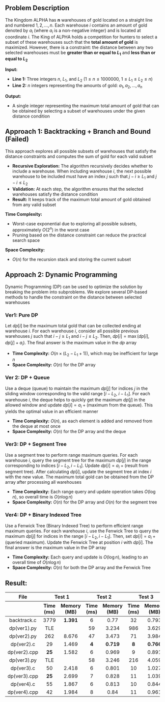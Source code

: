 ## Problem Description
The Kingdom ALPHA has **n** warehouses of gold located on a straight line and numbered $1, 2, \dots, n$. Each warehouse $i$ contains an amount of gold denoted by $a_i$ (where $a_i$ is a non-negative integer) and is located at coordinate $i$. The King of ALPHA holds a competition for hunters to select a subset of these warehouses such that the **total amount of gold** is maximized. However, there is a constraint: the distance between any two selected warehouses must be **greater than or equal to $L_1$** and **less than or equal to $L_2$**

**Input:**
- **Line 1:** Three integers $n$, $L_1$, and $L_2$ ($1 \leq n \leq 1000000$, $1 \leq L_1 \leq L_2 \leq n$)
- **Line 2:** $n$ integers representing the amounts of gold: $a_1, a_2, \dots, a_n$

**Output:**
- A single integer representing the maximum total amount of gold that can be obtained by selecting a subset of warehouses under the given distance condition

## Approach 1: Backtracking + Branch and Bound (Failed)
This approach explores all possible subsets of warehouses that satisfy the distance constraints and computes the sum of gold for each valid subset
- **Recursive Exploration:** The algorithm recursively decides whether to include a warehouse. When including warehouse $i$, the next possible warehouse to be included must have an index $j$ such that $j - i \geq L_1$ and $j - i \leq L_2$
- **Validation:** At each step, the algorithm ensures that the selected warehouses satisfy the distance condition
- **Result:** It keeps track of the maximum total amount of gold obtained from any valid subset

**Time Complexity:**
- Worst-case exponential due to exploring all possible subsets, approximately $O(2^n)$ in the worst case 
- Pruning based on the distance constraint can reduce the practical search space

**Space Complexity:**
- $O(n)$ for the recursion stack and storing the current subset

## Approach 2: Dynamic Programming
Dynamic Programming (DP) can be used to optimize the solution by breaking the problem into subproblems. We explore several DP-based methods to handle the constraint on the distance between selected warehouses

### Ver1: Pure DP
Let $dp[i]$ be the maximum total gold that can be collected ending at warehouse $i$. For each warehouse $i$, consider all possible previous warehouses $j$ such that $i - j \geq L_1$ and $i - j \leq L_2$. Then, $dp[i] = \max(dp[i], dp[j] + a_i)$. The final answer is the maximum value in the $dp$ array

- **Time Complexity:** $O(n \times (L_2 - L_1 + 1))$, which may be inefficient for large $n$
- **Space Complexity:** $O(n)$ for the DP array

### Ver 2: DP + Queue
Use a deque (queue) to maintain the maximum $dp[j]$ for indices $j$ in the sliding window corresponding to the valid range [$i-L_2$, $i-L_1$]. For each warehouse $i$, the deque helps to quickly get the maximum $dp[j]$ in the allowed window and update $dp[i] = a_i + \text{(maximum from the queue)}$. This yields the optimal value in an efficient manner

- **Time Complexity:** $O(n)$, as each element is added and removed from the deque at most once
- **Space Complexity:** $O(n)$ for the DP array and the deque

### Ver3: DP + Segment Tree
Use a segment tree to perform range maximum queries. For each warehouse $i$, query the segment tree for the maximum $dp[j]$ in the range corresponding to indices $[i - L_2, i - L_1]$. Update $dp[i] = a_i + \text{(result from segment tree)}$. After calculating $dp[i]$, update the segment tree at index $i$ with the new value. The maximum total gold can be obtained from the DP array after processing all warehouses

- **Time Complexity:** Each range query and update operation takes $O(\log n)$, so overall time is $O(n \log n)$
- **Space Complexity:** $O(n)$ for the DP array and $O(n)$ for the segment tree

### Ver4: DP + Binary Indexed Tree
Use a Fenwick Tree (Binary Indexed Tree) to perform efficient range maximum queries. For each warehouse $i$, use the Fenwick Tree to query the maximum $dp[j]$ for indices in the range $[i - L_2, i - L_1]$. Then, set $dp[i] = a_i + \text{(queried maximum)}$. Update the Fenwick Tree at position $i$ with $dp[i]$. The final answer is the maximum value in the DP array

- **Time Complexity:** Each query and update is $O(\log n)$, leading to an overall time of $O(n \log n)$
- **Space Complexity:** $O(n)$ for both the DP array and the Fenwick Tree

## Result:
<table style="text-align: center;">
    <thead>
        <tr>
            <th style="text-align: center;">File</th>
            <th colspan="2" style="text-align: center;">Test 1</th>
            <th colspan="2" style="text-align: center;">Test 2</th>
            <th colspan="2" style="text-align: center;">Test 3</th>
            <th colspan="2" style="text-align: center;">Test 4</th>
            <th colspan="2" style="text-align: center;">Test 5</th>
            <th colspan="2" style="text-align: center;">Test 6</th>
        </tr>
        <tr>
            <th></th>
            <th style="text-align: center;">Time (ms)</th>
            <th style="text-align: center;">Memory (MB)</th>
            <th style="text-align: center;">Time (ms)</th>
            <th style="text-align: center;">Memory (MB)</th>
            <th style="text-align: center;">Time (ms)</th>
            <th style="text-align: center;">Memory (MB)</th>
            <th style="text-align: center;">Time (ms)</th>
            <th style="text-align: center;">Memory (MB)</th>
            <th style="text-align: center;">Time (ms)</th>
            <th style="text-align: center;">Memory (MB)</th>
            <th style="text-align: center;">Time (ms)</th>
            <th style="text-align: center;">Memory (MB)</th>
        </tr>
    </thead>
    <tbody>
        <tr>
            <td>backtrack.c</td>
            <td>3779</td>
            <td><strong>1.391</strong></td>
            <td>6</td>
            <td>0.77</td>
            <td>32</td>
            <td>0.793</td>
            <td>382</td>
            <td>1.48</td>
            <td>5</td>
            <td>0.77</td>
            <td>TLE</td>
            <td></td>
        </tr>
        <tr>
            <td>dp(ver1).py</td>
            <td>TLE</td>
            <td></td>
            <td>59</td>
            <td>3.234</td>
            <td>986</td>
            <td>3.629</td>
            <td>TLE</td>
            <td></td>
            <td>41</td>
            <td>3.191</td>
            <td>TLE</td>
            <td></td>
        </tr>
        <tr>
            <td>dp(ver2).py</td>
            <td>262</td>
            <td>8.676</td>
            <td>47</td>
            <td>3.473</td>
            <td>71</td>
            <td>3.984</td>
            <td>252</td>
            <td>8.746</td>
            <td>45</td>
            <td>3.508</td>
            <td>TLE</td>
            <td></td>
        </tr>
        <tr>
            <td>dp(ver2).c</td>
            <td>29</td>
            <td>1.469</td>
            <td><strong>4</strong></td>
            <td><strong>0.719</strong></td>
            <td><strong>8</strong></td>
            <td><strong>0.766</strong></td>
            <td><strong>22</strong></td>
            <td><strong>1.469</strong></td>
            <td>5</td>
            <td>0.844</td>
            <td>128</td>
            <td>8.43</td>
        </tr>
        <tr>
            <td>dp(ver2).cpp</td>
            <td><strong>25</strong></td>
            <td>1.582</td>
            <td>6</td>
            <td>0.969</td>
            <td>9</td>
            <td>0.891</td>
            <td>35</td>
            <td>1.574</td>
            <td>8</td>
            <td>0.828</td>
            <td><strong>103</strong></td>
            <td><strong>8.406</strong></td>
        </tr>
        <tr>
            <td>dp(ver3).py</td>
            <td>TLE</td>
            <td></td>
            <td>58</td>
            <td>3.246</td>
            <td>216</td>
            <td>4.059</td>
            <td>TLE</td>
            <td></td>
            <td>38</td>
            <td>3.273</td>
            <td>TLE</td>
            <td></td>
        </tr>
        <tr>
            <td>dp(ver3).c</td>
            <td>50</td>
            <td>2.418</td>
            <td>6</td>
            <td>0.801</td>
            <td>10</td>
            <td>1.027</td>
            <td>49</td>
            <td>2.391</td>
            <td><strong>4</strong></td>
            <td><strong>0.723</strong></td>
            <td>293</td>
            <td>16.355</td>
        </tr>
        <tr>
            <td>dp(ver3).cpp</td>
            <td><strong>25</strong></td>
            <td>2.699</td>
            <td>7</td>
            <td>0.828</td>
            <td>11</td>
            <td>1.039</td>
            <td>24</td>
            <td>2.59</td>
            <td>7</td>
            <td>0.84</td>
            <td>218</td>
            <td>16.465</td>
        </tr>
        <tr>
            <td>dp(ver4).c</td>
            <td>55</td>
            <td>1.867</td>
            <td>6</td>
            <td>0.813</td>
            <td>10</td>
            <td>0.844</td>
            <td>61</td>
            <td>1.938</td>
            <td>5</td>
            <td>0.965</td>
            <td>436</td>
            <td>12.199</td>
        </tr>
        <tr>
            <td>dp(ver4).cpp</td>
            <td>42</td>
            <td>1.984</td>
            <td>8</td>
            <td>0.84</td>
            <td>11</td>
            <td>0.961</td>
            <td>18</td>
            <td>1.941</td>
            <td>8</td>
            <td>0.809</td>
            <td>252</td>
            <td>12.195</td>
        </tr>
    </tbody>
</table>
